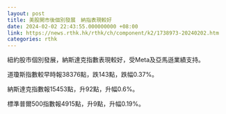 ```yaml
---
layout: post
title: 美股開市後個別發展　納指表現較好
date: 2024-02-02 22:43:55.000000000 +08:00
link: https://news.rthk.hk/rthk/ch/component/k2/1738973-20240202.htm
categories: rthk
---
```


紐約股市個別發展，納斯達克指數表現較好，受Meta及亞馬遜業績支持。

道瓊斯指數較早時報38376點，跌143點，跌幅0.37%。

納斯達克指數報15453點，升92點，升幅0.6%。

標準普爾500指數報4915點，升9點，升幅0.19%。
